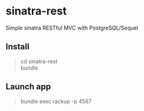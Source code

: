 # sinatra-rest
Simple sinatra RESTful MVC with PostgreSQL/Sequel

## Install
> cd sinatra-rest<br />
> bundle

## Launch app
> bundle exec rackup -p 4567
